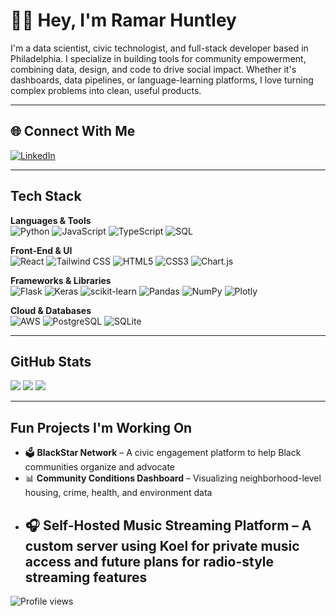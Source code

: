# 👋🏾 Hey, I'm Ramar Huntley

I'm a data scientist, civic technologist, and full-stack developer based in Philadelphia. I specialize in building tools for community empowerment, combining data, design, and code to drive social impact. Whether it's dashboards, data pipelines, or language-learning platforms, I love turning complex problems into clean, useful products.

---

## 🌐 Connect With Me

[![LinkedIn](https://img.shields.io/badge/LinkedIn-%230077B5.svg?style=flat-square&logo=linkedin&logoColor=white)](https://linkedin.com/in/ramar-h-469457132)

---

## Tech Stack

**Languages & Tools**  
![Python](https://img.shields.io/badge/python-3670A0?style=for-the-badge&logo=python&logoColor=ffdd54)
![JavaScript](https://img.shields.io/badge/javascript-%23323330.svg?style=for-the-badge&logo=javascript&logoColor=%23F7DF1E)
![TypeScript](https://img.shields.io/badge/typescript-%23007ACC.svg?style=for-the-badge&logo=typescript&logoColor=white)
![SQL](https://img.shields.io/badge/sql-%2307405e.svg?style=for-the-badge&logo=sqlite&logoColor=white)

**Front-End & UI**  
![React](https://img.shields.io/badge/react-%2320232a.svg?style=for-the-badge&logo=react&logoColor=%2361DAFB)
![Tailwind CSS](https://img.shields.io/badge/tailwindcss-%2338B2AC.svg?style=for-the-badge&logo=tailwind-css&logoColor=white)
![HTML5](https://img.shields.io/badge/html5-%23E34F26.svg?style=for-the-badge&logo=html5&logoColor=white)
![CSS3](https://img.shields.io/badge/css3-%231572B6.svg?style=for-the-badge&logo=css3&logoColor=white)
![Chart.js](https://img.shields.io/badge/chart.js-F5788D.svg?style=for-the-badge&logo=chart.js&logoColor=white)

**Frameworks & Libraries**  
![Flask](https://img.shields.io/badge/flask-%23000.svg?style=for-the-badge&logo=flask&logoColor=white)
![Keras](https://img.shields.io/badge/Keras-%23D00000.svg?style=for-the-badge&logo=Keras&logoColor=white)
![scikit-learn](https://img.shields.io/badge/scikit--learn-%23F7931E.svg?style=for-the-badge&logo=scikit-learn&logoColor=white)
![Pandas](https://img.shields.io/badge/pandas-%23150458.svg?style=for-the-badge&logo=pandas&logoColor=white)
![NumPy](https://img.shields.io/badge/numpy-%23013243.svg?style=for-the-badge&logo=numpy&logoColor=white)
![Plotly](https://img.shields.io/badge/Plotly-%233F4F75.svg?style=for-the-badge&logo=plotly&logoColor=white)

**Cloud & Databases**  
![AWS](https://img.shields.io/badge/AWS-%23FF9900.svg?style=for-the-badge&logo=amazon-aws&logoColor=white)
![PostgreSQL](https://img.shields.io/badge/postgres-%23316192.svg?style=for-the-badge&logo=postgresql&logoColor=white)
![SQLite](https://img.shields.io/badge/sqlite-%2307405e.svg?style=for-the-badge&logo=sqlite&logoColor=white)

---

## GitHub Stats

![](https://github-readme-stats.vercel.app/api?username=ramarh1&theme=dark&hide_border=false&include_all_commits=false&count_private=false)
![](https://github-readme-streak-stats.herokuapp.com/?user=ramarh1&theme=dark&hide_border=false)
![](https://github-readme-stats.vercel.app/api/top-langs/?username=ramarh1&theme=dark&hide_border=false&layout=compact)

---

##  Fun Projects I'm Working On

- 🗳️ **BlackStar Network** – A civic engagement platform to help Black communities organize and advocate  
- 📊 **Community Conditions Dashboard** – Visualizing neighborhood-level housing, crime, health, and environment data  
- 🎧 **Self-Hosted Music Streaming Platform** – A custom server using Koel for private music access and future plans for radio-style streaming features
  ---

![Profile views](https://komarev.com/ghpvc/?username=ramarh1&style=flat-square)


